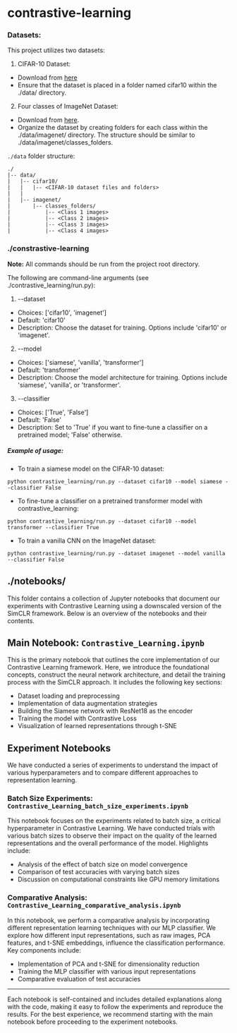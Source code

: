 # contrastive-learning

### Datasets:

This project utilizes two datasets:

1. CIFAR-10 Dataset:

- Download from [here](https://www.cs.toronto.edu/~kriz/cifar.html)
- Ensure that the dataset is placed in a folder named cifar10 within the ./data/ directory.


2. Four classes of ImageNet Dataset:

- Download from [here](https://www.kaggle.com/c/imagenet-object-localization-challenge/data).
- Organize the dataset by creating folders for each class within the ./data/imagenet/ directory. The structure should be similar to ./data/imagenet/classes_folders.

`./data` folder structure:

```
./
|-- data/
|   |-- cifar10/
|   |   |-- <CIFAR-10 dataset files and folders>
|   |
|   |-- imagenet/
|       |-- classes_folders/
|           |-- <Class 1 images>
|           |-- <Class 2 images>
|           |-- <Class 3 images>
|           |-- <Class 4 images>
```

### ./constrastive-learning

**Note:** All commands should be run from the project root directory.

The following are command-line arguments (see ./contrastive_learning/run.py):
1. --dataset

- Choices: ['cifar10', 'imagenet']
- Default: 'cifar10'
- Description: Choose the dataset for training. Options include 'cifar10' or 'imagenet'.

2. --model

- Choices: ['siamese', 'vanilla', 'transformer']
- Default: 'transformer'
- Description: Choose the model architecture for training. Options include 'siamese', 'vanilla', or 'transformer'.

3. --classifier

- Choices: ['True', 'False']
- Default: 'False'
- Description: Set to 'True' if you want to fine-tune a classifier on a pretrained model; 'False' otherwise.

##### Example of usage:

- To train a siamese model on the CIFAR-10 dataset:
```
python contrastive_learning/run.py --dataset cifar10 --model siamese --classifier False
```

- To fine-tune a classifier on a pretrained transformer model with contrastive_learning:
```
python contrastive_learning/run.py --dataset cifar10 --model transformer --classifier True
```

- To train a vanilla CNN on the ImageNet dataset:
```
python contrastive_learning/run.py --dataset imagenet --model vanilla --classifier False
```

## ./notebooks/

This folder contains a collection of Jupyter notebooks that document our experiments with Contrastive Learning using a downscaled version of the SimCLR framework. Below is an overview of the notebooks and their contents.

## Main Notebook: `Contrastive_Learning.ipynb`

This is the primary notebook that outlines the core implementation of our Contrastive Learning framework. Here, we introduce the foundational concepts, construct the neural network architecture, and detail the training process with the SimCLR approach. It includes the following key sections:

- Dataset loading and preprocessing
- Implementation of data augmentation strategies
- Building the Siamese network with ResNet18 as the encoder
- Training the model with Contrastive Loss
- Visualization of learned representations through t-SNE

## Experiment Notebooks

We have conducted a series of experiments to understand the impact of various hyperparameters and to compare different approaches to representation learning.

### Batch Size Experiments: `Contrastive_Learning_batch_size_experiments.ipynb`

This notebook focuses on the experiments related to batch size, a critical hyperparameter in Contrastive Learning. We have conducted trials with various batch sizes to observe their impact on the quality of the learned representations and the overall performance of the model. Highlights include:

- Analysis of the effect of batch size on model convergence
- Comparison of test accuracies with varying batch sizes
- Discussion on computational constraints like GPU memory limitations

### Comparative Analysis: `Contrastive_Learning_comparative_analysis.ipynb`

In this notebook, we perform a comparative analysis by incorporating different representation learning techniques with our MLP classifier. We explore how different input representations, such as raw images, PCA features, and t-SNE embeddings, influence the classification performance. Key components include:

- Implementation of PCA and t-SNE for dimensionality reduction
- Training the MLP classifier with various input representations
- Comparative evaluation of test accuracies

---

Each notebook is self-contained and includes detailed explanations along with the code, making it easy to follow the experiments and reproduce the results. For the best experience, we recommend starting with the main notebook before proceeding to the experiment notebooks.
